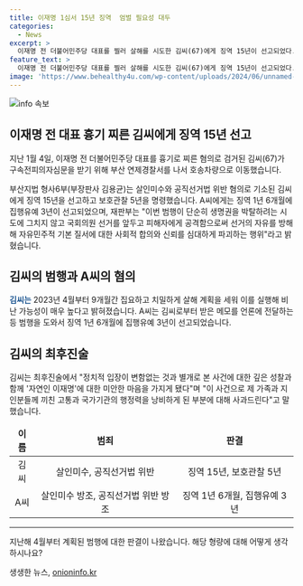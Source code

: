 ```yaml
---
title: 이재명 1심서 15년 징역  엄벌 필요성 대두
categories:
  - News
excerpt: >
  이재명 전 더불어민주당 대표를 찔러 살해를 시도한 김씨(67)에게 징역 15년이 선고되었다. 부산지법은 국회의원 선거 방해 등을 이유로 엄벌 필요성을 언급하며 형량을 결정했다. 도울 의도로 기소된 A씨에겐 징역 1년 6개월에 집행유예 3년을 선고했다. 김씨는 살해 계획을 9개월간 치밀히 구상하고 실행했으며, A씨는 김씨의 부탁으로 언론사에 메모를 전달한 혐의다. 김씨는 최후진술에서 죄책감을 토로하며 사과의 뜻을 밝혔다.
feature_text: >
  이재명 전 더불어민주당 대표를 찔러 살해를 시도한 김씨(67)에게 징역 15년이 선고되었다. 부산지법은 국회의원 선거 방해 등을 이유로 엄벌 필요성을 언급하며 형량을 결정했다. 도울 의도로 기소된 A씨에겐 징역 1년 6개월에 집행유예 3년을 선고했다. 김씨는 살해 계획을 9개월간 치밀히 구상하고 실행했으며, A씨는 김씨의 부탁으로 언론사에 메모를 전달한 혐의다. 김씨는 최후진술에서 죄책감을 토로하며 사과의 뜻을 밝혔다.
image: 'https://www.behealthy4u.com/wp-content/uploads/2024/06/unnamed-file.png'
---
```


<p><img src="https://www.behealthy4u.com/wp-content/uploads/2024/06/unnamed-file.png" alt="info 속보" /></p>

<h2 data-ke-size="size26">이재명 전 대표 흉기 찌른 김씨에게 징역 15년 선고</h2>

<p data-ke-size="size16">지난 1월 4일, 이재명 전 더불어민주당 대표를 흉기로 찌른 혐의로 검거된 김씨(67)가 구속전피의자심문을 받기 위해 부산 연제경찰서를 나서 호송차량으로 이동했습니다.</p>

<p data-ke-size="size16">부산지법 형사6부(부장판사 김용균)는 살인미수와 공직선거법 위반 혐의로 기소된 김씨에게 징역 15년을 선고하고 보호관찰 5년을 명령했습니다. A씨에게는 징역 1년 6개월에 집행유예 3년이 선고되었으며, 재판부는 "이번 범행이 단순히 생명권을 박탈하려는 시도에 그치지 않고 국회의원 선거를 앞두고 피해자에게 공격함으로써 선거의 자유를 방해해 자유민주적 기본 질서에 대한 사회적 합의와 신뢰를 심대하게 파괴하는 행위"라고 밝혔습니다.</p>

<h2 data-ke-size="size26">김씨의 범행과 A씨의 혐의</h2>

<p data-ke-size="size16"><b><span style="color: #1a5490;">김씨는</span></b> 2023년 4월부터 9개월간 집요하고 치밀하게 살해 계획을 세워 이를 실행해 비난 가능성이 매우 높다고 밝혀졌습니다. A씨는 김씨로부터 받은 메모를 언론에 전달하는 등 범행을 도와서 징역 1년 6개월에 집행유예 3년이 선고되었습니다.</p>

<h2 data-ke-size="size26">김씨의 최후진술</h2>

<p data-ke-size="size16">김씨는 최후진술에서 "정치적 입장이 변함없는 것과 별개로 본 사건에 대한 깊은 성찰과 함께 '자연인 이재명'에 대한 미안한 마음을 가지게 됐다"며 "이 사건으로 제 가족과 지인분들께 끼친 고통과 국가기관의 행정력을 낭비하게 된 부분에 대해 사과드린다"고 말했습니다.</p>

<table>
<thead>
<tr>
<td style="text-align: center; height: 17px;"><b>이름</b></td>
<td style="text-align: center; height: 17px;"><b>범죄</b></td>
<td style="text-align: center; height: 17px;"><b>판결</b></td>
</tr>
</thead>
<tbody>
<tr>
<td style="text-align: center; height: 17px;">김씨</td>
<td style="text-align: center; height: 17px;">살인미수, 공직선거법 위반</td>
<td style="text-align: center; height: 17px;">징역 15년, 보호관찰 5년</td>
</tr>
<tr>
<td style="text-align: center; height: 17px;">A씨</td>
<td style="text-align: center; height: 17px;">살인미수 방조, 공직선거법 위반 방조</td>
<td style="text-align: center; height: 17px;">징역 1년 6개월, 집행유예 3년</td>
</tr>
</tbody>
</table>

<hr>

<p data-ke-size="size16">지난해 4월부터 계획된 범행에 대한 판결이 나왔습니다. 해당 형량에 대해 어떻게 생각하시나요?</p>
생생한 뉴스, <a href="https://onioninfo.kr" rel="dofollow">onioninfo.kr</a>


